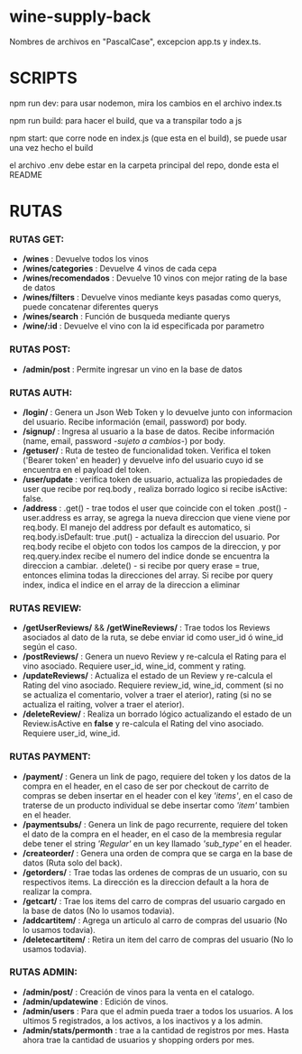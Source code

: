 # wine-supply-back

Nombres de archivos en "PascalCase", excepcion app.ts y index.ts.

# SCRIPTS

npm run dev: para usar nodemon, mira los cambios en el archivo index.ts

npm run build: para hacer el build, que va a transpilar todo a js

npm start: que corre node en index.js (que esta en el build), se puede usar una vez hecho el build

el archivo .env debe estar en la carpeta principal del repo, donde esta el README

# RUTAS

### RUTAS GET:

- **/wines** : Devuelve todos los vinos
- **/wines/categories** : Devuelve 4 vinos de cada cepa
- **/wines/recomendados** : Devuelve 10 vinos con mejor rating de la base de datos
- **/wines/filters** : Devuelve vinos mediante keys pasadas como querys, puede concatenar diferentes querys
- **/wines/search** : Función de busqueda mediante querys
- **/wine/:id** : Devuelve el vino con la id especificada por parametro

### RUTAS POST:

- **/admin/post** : Permite ingresar un vino en la base de datos

### RUTAS AUTH:

- **/login/** : Genera un Json Web Token y lo devuelve junto con informacion del usuario. Recibe información (email, password) por body.
- **/signup/** : Ingresa al usuario a la base de datos. Recibe información (name, email, password _-sujeto a cambios-_) por body.
- **/getuser/** : Ruta de testeo de funcionalidad token. Verifica el token ('Bearer token' en header) y devuelve info del usuario cuyo id se encuentra en el payload del token.
- **/user/update** : verifica token de usuario, actualiza las propiedades de user que recibe por req.body , realiza borrado logico si recibe isActive: false.
- **/address** : .get() - trae todos el user que coincide con el token
  .post() - user.address es array, se agrega la nueva direccion que viene viene por req.body. El manejo del address por default es automatico, si req.body.isDefault: true
  .put() - actualiza la direccion del usuario. Por req.body recibe el objeto con todos los campos de la direccion, y por req.query.index recibe el numero del indice donde se encuentra la direccion a cambiar.
  .delete() - si recibe por query erase = true, entonces elimina todas la direcciones del array. Si recibe por query index, indica el indice en el array de la direccion a eliminar

### RUTAS REVIEW:

- **/getUserReviews/** && **/getWineReviews/** : Trae todos los Reviews asociados al dato de la ruta, se debe enviar id como user_id ó wine_id según el caso.
- **/postReviews/** : Genera un nuevo Review y re-calcula el Rating para el vino asociado. Requiere user_id, wine_id, comment y rating.
- **/updateReviews/** : Actualiza el estado de un Review y re-calcula el Rating del vino asociado. Requiere review_id, wine_id, comment (si no se actualiza el comentario, volver a traer el aterior), rating (si no se actualiza el raiting, volver a traer el aterior).
- **/deleteReview/** : Realiza un borrado lógico actualizando el estado de un Review.isActive en **false** y re-calcula el Rating del vino asociado. Requiere user_id, wine_id.

### RUTAS PAYMENT:

- **/payment/** : Genera un link de pago, requiere del token y los datos de la compra en el header, en el caso de ser por checkout de carrito de compras se deben insertar en el header con el key _'items'_, en el caso de traterse de un producto individual se debe insertar como _'item'_ tambien en el header.
- **/paymentsubs/** : Genera un link de pago recurrente, requiere del token el dato de la compra en el header, en el caso de la membresia regular debe tener el string _'Regular'_ en un key llamado _'sub_type'_ en el header.
- **/createorder/** : Genera una orden de compra que se carga en la base de datos (Ruta solo del back).
- **/getorders/** : Trae todas las ordenes de compras de un usuario, con su respectivos items. La dirección es la direccion default a la hora de realizar la compra.
- **/getcart/** : Trae los items del carro de compras del usuario cargado en la base de datos (No lo usamos todavia).
- **/addcartitem/** : Agrega un articulo al carro de compras del usuario (No lo usamos todavia).
- **/deletecartitem/** : Retira un item del carro de compras del usuario (No lo usamos todavia).

### RUTAS ADMIN:

- **/admin/post/** : Creación de vinos para la venta en el catalogo.
- **/admin/updatewine** : Edición de vinos.
- **/admin/users** : Para que el admin pueda traer a todos los usuarios. A los ultimos 5 registrados, a los activos, a los inactivos y a los admin.
- **/admin/stats/permonth** : trae a la cantidad de registros por mes. Hasta ahora trae la cantidad de usuarios y shopping orders por mes.

